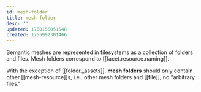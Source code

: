 ```yaml
---
id: mesh-folder
title: mesh folder
desc: ''
updated: 1760156051548
created: 1755992301466
---
```


Semantic meshes are represented in filesystems as a collection of folders and files. Mesh folders correspond to [[facet.resource.naming]].

With the exception of [[folder._assets]], **mesh folders** should only contain other [[mesh-resource]]s, i.e., other mesh folders and [[file]], no "arbitrary files."
